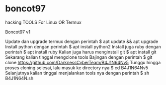# boncot97
hacking TOOLS For Linux OR Termux


Boncot97 v1

Update dan upgrade termux dengan perintah
$ apt update && apt upgrade
Install python dengan perintah
$ apt install python2
Install juga ruby dengan perintah
$ apt install ruby
Kalian juga harus menginstall git
$ apt install git
Sekarang kalian tinggal mengclone tools Bajingan dengan perintah
$ git clone https://github.com/DarknessCyberTeam/B4J1N64Nv5
Tunggu hingga proses cloning selesai, lalu masuk ke directory nya
$ cd B4J1N64Nv5
Selanjutnya kalian tinggal menjalankan tools nya dengan perintah
$ sh B4J1N64N.sh
